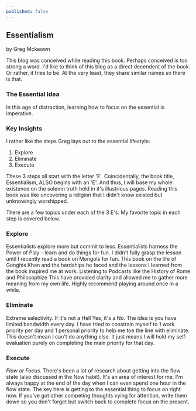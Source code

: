 ```yaml
---
published: false
---
```

## Essentialism
by Greg Mckeown

This blog was conceived while reading this book. Perhaps conceived is too strong a word. I'd like to think of this blog as a direct decendent of the book. Or rather, it tries to be. At the very least, they share similar names so there is that. 

### The Essential Idea
In this age of distraction, learning how to focus on the essential is imperative.

### Key Insights

I rather like the steps Greg lays out to the essential lifestyle: 
1. Explore
1. Eliminate
1. Execute

These 3 steps all start with the letter 'E'. Coincidentally, the book title, Essentialism, ALSO begins with an 'E'. And thus, I will base my whole existence on the solemn truth held in it's illustrious pages. Reading this book was like uncovering a religion that I didn't know existed but unknowingly worshipped.

There are a few topics under each of the 3 E's. My favorite topic in each step is covered below. 

### Explore
Essentialists explore more but commit to less. Essentialists harness the Power of Play - learn and do things for fun. I didn't fully grasp the lesson until I recently read a book on Mongols for fun. This book on the life of Genghis Khan and the hardships he faced and the lessons I learned from the book inspired me at work. Listening to Podcasts like the History of Rome and Philosophize This have provided clarity and allowed me to gather more meaning from my own life. Highly recommend playing around once in a while. 

### Eliminate
Extreme selectivity. If it's not a Hell Yes, it's a No. The idea is you have limited bandwidth every day. I have tried to constrain myself to 1 work priority per day and 1 personal priority to help me toe the line with eliminate. This doesn't mean I can't do anything else. It just means I will hold my self-evaluation purely on completing the main priority for that day. 

### Execute
_Flow or Focus_. There's been a lot of research about getting into the flow state (also discussed in the Now habit). It's an area of interest for me. I'm always happy at the end of the day when I can even spend one hour in the flow state. The key here is getting to the essential thing to focus on right now. If you've got other competing thoughts vying for attention, write them down so you don't forget but switch back to complete focus on the present.
